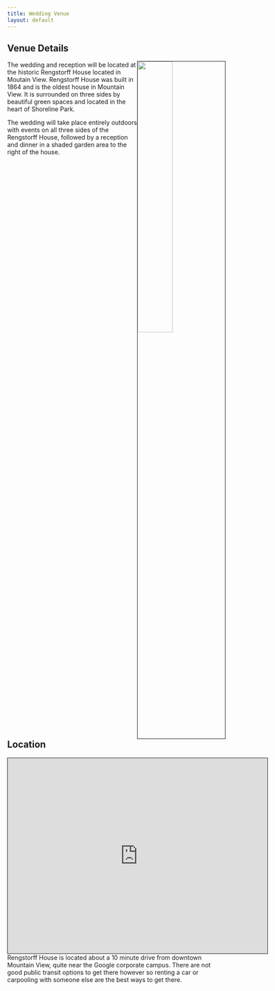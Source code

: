 ```yaml
---
title: Wedding Venue
layout: default
---
```


## Venue Details

<!---
A picture of the rengstorff house aligned to the right of the page.
-->
<img style="float: right; border: 1px; border-style: solid; width: 40%;" src="http://r-house.org/wp/wp-content/uploads/victorian_house.jpg" />

The wedding and reception will be located at the historic Rengstorff House located in Moutain View.  Rengstorff House was built in 1864 and is the oldest house in Mountain View.  It is surrounded on three sides by beautiful green spaces and located in the heart of Shoreline Park.  

The wedding will take place entirely outdoors with events on all three sides of the Rengstorff House, followed by a reception and dinner in a shaded garden area to the right of the house.

<div style="clear: both;" />

## Location

<iframe style="float:left; border: 1px; border-style: solid; margin-right: 20px;" src="https://www.google.com/maps/embed?pb=!1m18!1m12!1m3!1d11129.0126973172!2d-122.09140001005532!3d37.427696204766974!2m3!1f0!2f0!3f0!3m2!1i1024!2i768!4f13.1!3m3!1m2!1s0x808fba1f047cbef7%3A0xb8eb878dcc968b9d!2sRengstorff+House!5e0!3m2!1sen!2sus!4v1458411540709" width="600" height="450" frameborder="0" allowfullscreen></iframe>

Rengstorff House is located about a 10 minute drive from downtown Mountain View, quite near the Google corporate campus.  There are not good public transit options to get there however so renting a car or carpooling with someone else are the best ways to get there.

<!---
Must remain at the end of the page to make sure all of the pictures don't overflow the bottom of the text container
-->

<div style="clear: both;" />